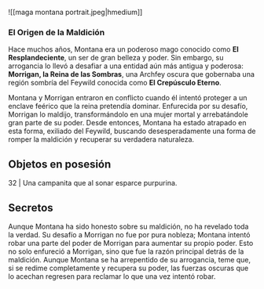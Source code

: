 ![[maga montana portrait.jpeg|hmedium]]
### **El Origen de la Maldición**

Hace muchos años, Montana era un poderoso mago conocido como **El Resplandeciente**, un ser de gran belleza y poder. Sin embargo, su arrogancia lo llevó a desafiar a una entidad aún más antigua y poderosa: **Morrigan, la Reina de las Sombras**, una Archfey oscura que gobernaba una región sombría del Feywild conocida como **El Crepúsculo Eterno**.

Montana y Morrigan entraron en conflicto cuando él intentó proteger a un enclave feérico que la reina pretendía dominar. Enfurecida por su desafío, Morrigan lo maldijo, transformándolo en una mujer mortal y arrebatándole gran parte de su poder. Desde entonces, Montana ha estado atrapado en esta forma, exiliado del Feywild, buscando desesperadamente una forma de romper la maldición y recuperar su verdadera naturaleza.

## Objetos en posesión 
32 | Una campanita que al sonar esparce purpurina.

## Secretos

Aunque Montana ha sido honesto sobre su maldición, no ha revelado toda la verdad. Su desafío a Morrigan no fue por pura nobleza; Montana intentó robar una parte del poder de Morrigan para aumentar su propio poder. Esto no solo enfureció a Morrigan, sino que fue la razón principal detrás de la maldición. Aunque Montana se ha arrepentido de su arrogancia, teme que, si se redime completamente y recupera su poder, las fuerzas oscuras que lo acechan regresen para reclamar lo que una vez intentó robar.